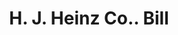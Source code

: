 ---
doi: 10.7916/D82245X1
date_other: '1890'
date_other_textual: 1890-1899
form: printed ephemera
genre:
- Invoices
name:
- H. J. Heinz Co.
object_in_context_url: https://biggert.cul.columbia.edu/items/view/ave_biggert_01770
subject_hierarchical_geographic:
- La Porte, Indiana, United States
- Sharpsburg, Pennsylvania, United States
- Baltimore, Maryland, United States
- Pittsburgh, Pennsylvania, United States
- Walkerton, Indiana, United States
subject_name:
- H. J. Heinz Co.
title: H. J. Heinz Co.. Bill
sort_title: H. J. Heinz Co.. Bill
call_number: ave_biggert_01770
coordinates:
- 41.60916666666667,-86.7175
- 40.49527777777778,-79.92888888888889
- 39.28333333333333,-76.61666666666666
- 40.439722222222215,-79.97638888888889
- 41.46388888888889,-86.48444444444445
pid: ave_biggert_01770
identifiers: ave_biggert_01770
canvas_id: ldpd:397028
permalink: "/items/ave_biggert_01770/"
layout: iiif-image-page
---